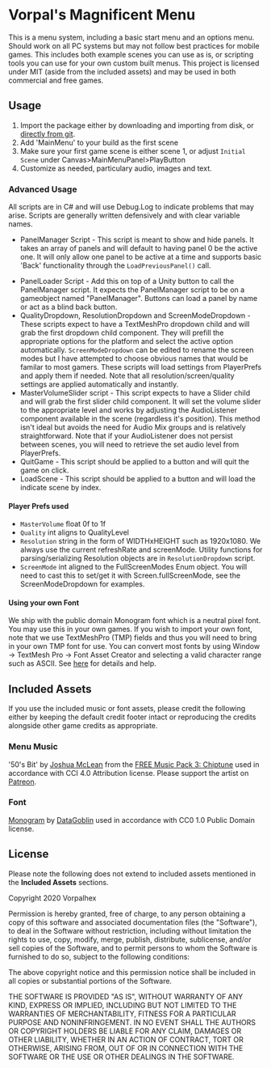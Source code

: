 # Vorpal's Magnificent Menu

This is a menu system, including a basic start menu and an options menu. Should work on all PC systems but may not follow best practices for mobile games. This includes both example scenes you can use as is, or scripting tools you can use for your own custom built menus. This project is licensed under MIT (aside from the included assets) and may be used in both commercial and free games. 

## Usage

1. Import the package either by downloading and importing from disk, or [directly from git](https://docs.unity3d.com/Manual/upm-git.html).
2. Add 'MainMenu' to your build as the first scene
3. Make sure your first game scene is either scene 1, or adjust `Initial Scene` under Canvas>MainMenuPanel>PlayButton
4. Customize as needed, particulary audio, images and text.

### Advanced Usage

All scripts are in C# and will use Debug.Log to indicate problems that may arise. Scripts are generally written defensively and with clear variable names.

* PanelManager Script - This script is meant to show and hide panels. It takes an array of panels and will default to having panel 0 be the active one. It will only allow one panel to be active at a time and supports basic 'Back' functionality through the `LoadPreviousPanel()` call.
+ PanelLoader Script - Add this on top of a Unity button to call the PanelManager script. It expects the PanelManager script to be on a gameobject named "PanelManager". Buttons can load a panel by name or act as a blind back button.
+ QualityDropdown, ResolutionDropdown and ScreenModeDropdown - These scripts expect to have a TextMeshPro dropdown child and will grab the first dropdown child component. They will prefill the appropriate options for the platform and select the active option automatically. `ScreenModeDropdown` can be edited to rename the screen modes but I have attempted to choose obvious names that would be familar to most gamers. These scripts will load settings from PlayerPrefs and apply them if needed. Note that all resolution/screen/quality settings are applied automatically and instantly.
+ MasterVolumeSlider script - This script expects to have a Slider child and will grab the first slider child component. It will set the volume slider to the appropriate level and works by adjusting the AudioListener component available in the scene (regardless it's position). This method isn't ideal but avoids the need for Audio Mix groups and is relatively straightforward. Note that if your AudioListener does not persist between scenes, you will need to retrieve the set audio level from PlayerPrefs.
+ QuitGame - This script should be applied to a button and will quit the game on click.
+ LoadScene - This script should be applied to a button and will load the indicate scene by index. 

#### Player Prefs used

+ `MasterVolume` float 0f to 1f
+ `Quality` int aligns to QualityLevel
+ `Resolution` string in the form of WIDTHxHEIGHT such as 1920x1080. We always use the current refreshRate and screenMode. Utility functions for parsing/serializing Resolution objects are in `ResolutionDropdown` script.
+ `ScreenMode` int aligned to the FullScreenModes Enum object. You will need to cast this to set/get it with Screen.fullScreenMode, see the ScreenModeDropdown for examples.

#### Using your own Font

We ship with the public domain Monogram font which is a neutral pixel font. You may use this in your own games. If you wish to import your own font, note that we use TextMeshPro (TMP) fields and thus you will need to bring in your own TMP font for use. You can convert most fonts by using Window -> TextMesh Pro -> Font Asset Creator and selecting a valid character range such as ASCII. See [here](https://forum.unity.com/threads/use-other-fonts-in-textmesh-pro.527960/) for details and help.

## Included Assets

If you use the included music or font assets, please credit the following either by keeping the default credit footer intact or reproducing the credits alongside other game credits as appropriate.

### Menu Music

'50's Bit' by [Joshua McLean](https://joshua-mclean.itch.io) from the [FREE Music Pack 3: Chiptune](https://joshua-mclean.itch.io/free-music-pack-3) used in accordance with CCI 4.0 Attribution license. Please support the artist on [Patreon](https://www.patreon.com/JoshuaMcLean).

### Font

[Monogram](https://datagoblin.itch.io/monogram) by [DataGoblin](https://datagoblin.itch.io) used in accordance with CC0 1.0 Public Domain license. 

## License 

Please note the following does not extend to included assets mentioned in the **Included Assets** sections.

Copyright 2020 Vorpalhex

Permission is hereby granted, free of charge, to any person obtaining a copy of this software and associated documentation files (the "Software"), to deal in the Software without restriction, including without limitation the rights to use, copy, modify, merge, publish, distribute, sublicense, and/or sell copies of the Software, and to permit persons to whom the Software is furnished to do so, subject to the following conditions:

The above copyright notice and this permission notice shall be included in all copies or substantial portions of the Software.

THE SOFTWARE IS PROVIDED "AS IS", WITHOUT WARRANTY OF ANY KIND, EXPRESS OR IMPLIED, INCLUDING BUT NOT LIMITED TO THE WARRANTIES OF MERCHANTABILITY, FITNESS FOR A PARTICULAR PURPOSE AND NONINFRINGEMENT. IN NO EVENT SHALL THE AUTHORS OR COPYRIGHT HOLDERS BE LIABLE FOR ANY CLAIM, DAMAGES OR OTHER LIABILITY, WHETHER IN AN ACTION OF CONTRACT, TORT OR OTHERWISE, ARISING FROM, OUT OF OR IN CONNECTION WITH THE SOFTWARE OR THE USE OR OTHER DEALINGS IN THE SOFTWARE.
